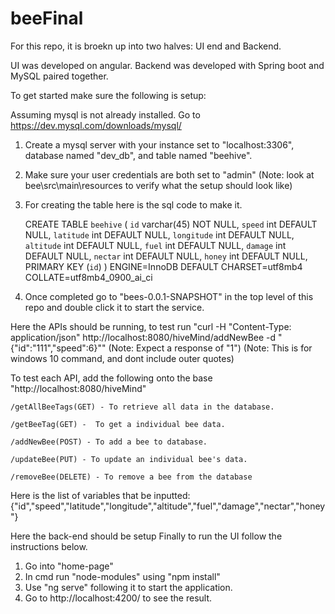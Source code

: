 # beeFinal

For this repo, it is broekn up into two halves: UI end and Backend.

UI was developed on angular. 
Backend was developed with Spring boot and MySQL paired together. 


To get started make sure the following is setup:

Assuming mysql is not already installed. Go to https://dev.mysql.com/downloads/mysql/

1) Create a mysql server with your instance set to "localhost:3306", database named "dev_db", and table named "beehive".
2) Make sure your user credentials are both set to "admin"
(Note: look at bee\src\main\resources to verify what the setup should look like)
3) For creating the table here is the sql code to make it.

	CREATE TABLE `beehive` (
	  `id` varchar(45) NOT NULL,
	  `speed` int DEFAULT NULL,
	  `latitude` int DEFAULT NULL,
	  `longitude` int DEFAULT NULL,
	  `altitude` int DEFAULT NULL,
	  `fuel` int DEFAULT NULL,
	  `damage` int DEFAULT NULL,
	  `nectar` int DEFAULT NULL,
	  `honey` int DEFAULT NULL,
	  PRIMARY KEY (`id`)
	) ENGINE=InnoDB DEFAULT CHARSET=utf8mb4 COLLATE=utf8mb4_0900_ai_ci

4) Once completed go to "bees-0.0.1-SNAPSHOT" in the top level of this repo and double click it to start the service.

Here the APIs should be running, to test run "curl -H "Content-Type: application/json" http://localhost:8080/hiveMind/addNewBee -d "{\"id\":\"111\",\"speed\":6}""
(Note: Expect a response of "1")
(Note: This is for windows 10 command, and dont include outer quotes)

To test each API, add the following onto the base "http://localhost:8080/hiveMind"

	/getAllBeeTags(GET) - To retrieve all data in the database.

	/getBeeTag(GET) -  To get a individual bee data.
	
	/addNewBee(POST) - To add a bee to database.
	
  	/updateBee(PUT) - To update an individual bee's data.

	/removeBee(DELETE) - To remove a bee from the database
  
 Here is the list of variables that be inputted:
 {"id","speed","latitude","longitude","altitude","fuel","damage","nectar","honey"}
 
  Here the back-end should be setup
Finally to run the UI follow the instructions below.

1) Go into "home-page"
2) In cmd run "node-modules" using "npm install" 
3) Use "ng serve" following it to start the application.
4) Go to http://localhost:4200/ to see the result.


